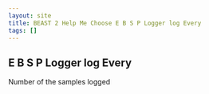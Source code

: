```yaml
---
layout: site
title: BEAST 2 Help Me Choose E B S P Logger log Every
tags: []
---
```


## E B S P Logger log Every

Number of the samples logged
